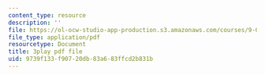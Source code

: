 ```yaml
---
content_type: resource
description: ''
file: https://ol-ocw-studio-app-production.s3.amazonaws.com/courses/9-00sc-introduction-to-psychology-fall-2011/9739f133f90720db83a683ffcd2b831b_bihrpOS0qtY.pdf
file_type: application/pdf
resourcetype: Document
title: 3play pdf file
uid: 9739f133-f907-20db-83a6-83ffcd2b831b
---
```

